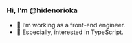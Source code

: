 <!-- hidenorioka/hidenorioka is a special repository: its README.md will appear on your profile! -->

### Hi, I’m @hidenorioka

- :lipstick: I’m working as a front-end engineer.
- :seedling: Especially, interested in TypeScript.

